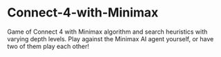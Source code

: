 # Connect-4-with-Minimax
Game of Connect 4 with Minimax algorithm and search heuristics with varying depth levels.
Play against the Minimax AI agent yourself, or have two of them play each other!
